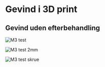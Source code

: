 # Gevind i 3D print

## Gevind uden efterbehandling

![M3 test](./Images/Skærmbillede%20fra%202025-01-11%2018-59-54.png)

![M3 test 2mm](./Images/Skærmbillede%20fra%202025-01-11%2019-06-18.png)

![M3 test skrue](./Images/Skærmbillede%20fra%202025-01-11%2019-03-32.png)